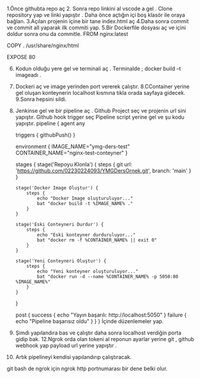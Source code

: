 1.Önce githubta repo aç 
2. Sonra repo linkini al vscode a gel . Clone repository yap ve linki yapıştır . Daha önce açtığın içi boş klasör ile oraya bağlan.
3.Açılan projenin içine bir tane index.html aç 
4.Daha sonra commit ve commit all yaparak ilk commiti yap.
5.Bir Dockerfile dosyası aç ve içini doldur sonra onu da commitle. 
FROM nginx:latest

COPY . /usr/share/nginx/html

EXPOSE 80

6. Kodun olduğu yere gel ve terminali aç .
Terminalde ; docker build –t imageadı .
7. Dockeri aç ve image yerinden port vererek çalıştır.
8.CContainer yerine gel oluşan konteynerin localhost kısmına tıkla orada sayfaya gidecek.
9.Sonra hepsini sildi.
10. Jenkinse gel ve bir pipeline aç .
Github Project seç ve projenin url sini yapıştır.
Github hook trigger seç
Pipeline script yerine gel ve şu kodu yapıştır. 
pipeline {
    agent any

    triggers {
        githubPush()
    }

    environment {
        IMAGE_NAME="ymg-ders-test"
        CONTAINER_NAME="nginx-test-conteyner"
    }

    stages {
        stage('Repoyu Klonla') {
            steps {
                git url: 'https://github.com/02230224093/YMGDersOrnek.git', branch: 'main'
            }
        }

        stage('Docker Image Oluştur') {
            steps {
                echo "Docker Image oluşturuluyor..."
                bat "docker build -t %IMAGE_NAME% ."
            }
        }

        stage('Eski Conteyneri Durdur') {
            steps {
                echo "Eski konteyner durduruluyor..."
                bat "docker rm -f %CONTAINER_NAME% || exit 0"
            }
        }

        stage('Yeni Conteyneri Oluştur') {
            steps {
                echo "Yeni konteyner oluşturuluyor..."
                bat "docker run -d --name %CONTAINER_NAME% -p 5050:80 %IMAGE_NAME%"
            }
        }
    }

    post {
        success {
            echo "Yayın başarılı: http://localhost:5050"
        }
        failure {
            echo "Pipeline başarısız oldu"
        }
    }
}
İçinde düzenlemeler yap.
11. Şimdi yapılandıra bas ve çalıştır daha sonra localhost verdiğin porta gidip bak.
12.Ngrok orda olan tokeni al reponun ayarlar yerine git , github webhook yap payload url yerine yapıştır . 
13. Artık pipelineyi kendisi yapılandırıp çalıştıracak.


git bash de ngrok için ngrok http portnumarası bir dene belki olur.
